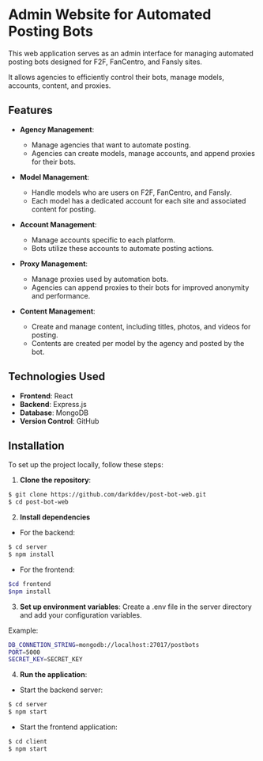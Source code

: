 # Admin Website for Automated Posting Bots

This web application serves as an admin interface for managing automated posting bots designed for F2F, FanCentro, and Fansly sites. 

It allows agencies to efficiently control their bots, manage models, accounts, content, and proxies.

## Features

- **Agency Management**: 
  - Manage agencies that want to automate posting.
  - Agencies can create models, manage accounts, and append proxies for their bots.

- **Model Management**:
  - Handle models who are users on F2F, FanCentro, and Fansly.
  - Each model has a dedicated account for each site and associated content for posting.

- **Account Management**:
  - Manage accounts specific to each platform.
  - Bots utilize these accounts to automate posting actions.

- **Proxy Management**:
  - Manage proxies used by automation bots.
  - Agencies can append proxies to their bots for improved anonymity and performance.

- **Content Management**:
  - Create and manage content, including titles, photos, and videos for posting.
  - Contents are created per model by the agency and posted by the bot.


## Technologies Used

- **Frontend**: React
- **Backend**: Express.js
- **Database**: MongoDB
- **Version Control**: GitHub

## Installation

To set up the project locally, follow these steps:

1. **Clone the repository**:
```bash
$ git clone https://github.com/darkddev/post-bot-web.git
$ cd post-bot-web
```

2. **Install dependencies**

* For the backend:
```bash
$ cd server
$ npm install
```

* For the frontend:
```bash
$cd frontend
$npm install
```
3. **Set up environment variables**: 
Create a .env file in the server directory and add your configuration variables. 

Example:
```bash
DB_CONNETION_STRING=mongodb://localhost:27017/postbots
PORT=5000
SECRET_KEY=SECRET_KEY
```

4. **Run the application**:

* Start the backend server:
```bash
$ cd server
$ npm start
```
* Start the frontend application:
```bash
$ cd client
$ npm start
```
